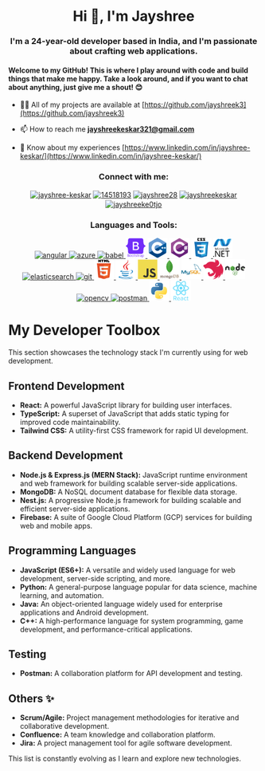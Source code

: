 <h1 align="center">Hi 👋, I'm Jayshree</h1>
<h3 align="center">I'm a 24-year-old developer based in India, and I'm passionate about crafting web applications.</h3>
<h4>Welcome to my GitHub! This is where I play around with code and build things that make me happy. Take a look around, and if you want to chat about anything, just give me a shout! 😊</h4>

- 👨‍💻 All of my projects are available at [https://github.com/jayshreek3](https://github.com/jayshreek3)

- 📫 How to reach me **jayshreekeskar321@gmail.com**

- 📄 Know about my experiences [https://www.linkedin.com/in/jayshree-keskar/](https://www.linkedin.com/in/jayshree-keskar/)

<h3 align="center">Connect with me:</h3>
<p align="center">
<a href="https://linkedin.com/in/jayshree-keskar" target="blank"><img align="center" src="https://raw.githubusercontent.com/rahuldkjain/github-profile-readme-generator/master/src/images/icons/Social/linked-in-alt.svg" alt="jayshree-keskar" height="30" width="40" /></a>
<a href="https://stackoverflow.com/users/14518193" target="blank"><img align="center" src="https://raw.githubusercontent.com/rahuldkjain/github-profile-readme-generator/master/src/images/icons/Social/stack-overflow.svg" alt="14518193" height="30" width="40" /></a>
<a href="https://www.hackerrank.com/jayshree28" target="blank"><img align="center" src="https://raw.githubusercontent.com/rahuldkjain/github-profile-readme-generator/master/src/images/icons/Social/hackerrank.svg" alt="jayshree28" height="30" width="40" /></a>
<a href="https://www.leetcode.com/jayshreekeskar" target="blank"><img align="center" src="https://raw.githubusercontent.com/rahuldkjain/github-profile-readme-generator/master/src/images/icons/Social/leet-code.svg" alt="jayshreekeskar" height="30" width="40" /></a>
<a href="https://auth.geeksforgeeks.org/user/jayshreeke0tjo" target="blank"><img align="center" src="https://raw.githubusercontent.com/rahuldkjain/github-profile-readme-generator/master/src/images/icons/Social/geeks-for-geeks.svg" alt="jayshreeke0tjo" height="30" width="40" /></a>
</p>

<h3 align="center">Languages and Tools:</h3>
<p align="center"> <a href="https://angular.io" target="_blank" rel="noreferrer"> <img src="https://angular.io/assets/images/logos/angular/angular.svg" alt="angular" width="40" height="40"/> </a> <a href="https://azure.microsoft.com/en-in/" target="_blank" rel="noreferrer"> <img src="https://www.vectorlogo.zone/logos/microsoft_azure/microsoft_azure-icon.svg" alt="azure" width="40" height="40"/> </a> <a href="https://babeljs.io/" target="_blank" rel="noreferrer"> <img src="https://www.vectorlogo.zone/logos/babeljs/babeljs-icon.svg" alt="babel" width="40" height="40"/> </a> <a href="https://getbootstrap.com" target="_blank" rel="noreferrer"> <img src="https://raw.githubusercontent.com/devicons/devicon/master/icons/bootstrap/bootstrap-plain-wordmark.svg" alt="bootstrap" width="40" height="40"/> </a> <a href="https://www.w3schools.com/cpp/" target="_blank" rel="noreferrer"> <img src="https://raw.githubusercontent.com/devicons/devicon/master/icons/cplusplus/cplusplus-original.svg" alt="cplusplus" width="40" height="40"/> </a> <a href="https://www.w3schools.com/cs/" target="_blank" rel="noreferrer"> <img src="https://raw.githubusercontent.com/devicons/devicon/master/icons/csharp/csharp-original.svg" alt="csharp" width="40" height="40"/> </a> <a href="https://www.w3schools.com/css/" target="_blank" rel="noreferrer"> <img src="https://raw.githubusercontent.com/devicons/devicon/master/icons/css3/css3-original-wordmark.svg" alt="css3" width="40" height="40"/> </a> <a href="https://dotnet.microsoft.com/" target="_blank" rel="noreferrer"> <img src="https://raw.githubusercontent.com/devicons/devicon/master/icons/dot-net/dot-net-original-wordmark.svg" alt="dotnet" width="40" height="40"/> </a> <a href="https://www.elastic.co" target="_blank" rel="noreferrer"> <img src="https://www.vectorlogo.zone/logos/elastic/elastic-icon.svg" alt="elasticsearch" width="40" height="40"/> </a> <a href="https://git-scm.com/" target="_blank" rel="noreferrer"> <img src="https://www.vectorlogo.zone/logos/git-scm/git-scm-icon.svg" alt="git" width="40" height="40"/> </a> <a href="https://www.w3.org/html/" target="_blank" rel="noreferrer"> <img src="https://raw.githubusercontent.com/devicons/devicon/master/icons/html5/html5-original-wordmark.svg" alt="html5" width="40" height="40"/> </a> <a href="https://www.java.com" target="_blank" rel="noreferrer"> <img src="https://raw.githubusercontent.com/devicons/devicon/master/icons/java/java-original.svg" alt="java" width="40" height="40"/> </a> <a href="https://developer.mozilla.org/en-US/docs/Web/JavaScript" target="_blank" rel="noreferrer"> <img src="https://raw.githubusercontent.com/devicons/devicon/master/icons/javascript/javascript-original.svg" alt="javascript" width="40" height="40"/> </a> <a href="https://www.mongodb.com/" target="_blank" rel="noreferrer"> <img src="https://raw.githubusercontent.com/devicons/devicon/master/icons/mongodb/mongodb-original-wordmark.svg" alt="mongodb" width="40" height="40"/> </a> <a href="https://www.mysql.com/" target="_blank" rel="noreferrer"> <img src="https://raw.githubusercontent.com/devicons/devicon/master/icons/mysql/mysql-original-wordmark.svg" alt="mysql" width="40" height="40"/> </a> <a href="https://nestjs.com/" target="_blank" rel="noreferrer"> <img src="https://raw.githubusercontent.com/devicons/devicon/master/icons/nestjs/nestjs-plain.svg" alt="nestjs" width="40" height="40"/> </a> <a href="https://nodejs.org" target="_blank" rel="noreferrer"> <img src="https://raw.githubusercontent.com/devicons/devicon/master/icons/nodejs/nodejs-original-wordmark.svg" alt="nodejs" width="40" height="40"/> </a> <a href="https://opencv.org/" target="_blank" rel="noreferrer"> <img src="https://www.vectorlogo.zone/logos/opencv/opencv-icon.svg" alt="opencv" width="40" height="40"/> </a> <a href="https://postman.com" target="_blank" rel="noreferrer"> <img src="https://www.vectorlogo.zone/logos/getpostman/getpostman-icon.svg" alt="postman" width="40" height="40"/> </a> <a href="https://www.python.org" target="_blank" rel="noreferrer"> <img src="https://raw.githubusercontent.com/devicons/devicon/master/icons/python/python-original.svg" alt="python" width="40" height="40"/> </a> <a href="https://reactjs.org/" target="_blank" rel="noreferrer"> <img src="https://raw.githubusercontent.com/devicons/devicon/master/icons/react/react-original-wordmark.svg" alt="react" width="40" height="40"/> </a> </p>


# My Developer Toolbox 

This section showcases the technology stack I'm currently using for web development.

## Frontend Development 

* **React:**  A powerful JavaScript library for building user interfaces.
* **TypeScript:**  A superset of JavaScript that adds static typing for improved code maintainability.
* **Tailwind CSS:** A utility-first CSS framework for rapid UI development.

## Backend Development ️

* **Node.js & Express.js (MERN Stack):**  JavaScript runtime environment and web framework for building scalable server-side applications.
* **MongoDB:**  A NoSQL document database for flexible data storage.
* **Nest.js:** A progressive Node.js framework for building scalable and efficient server-side applications.
* **Firebase:** A suite of Google Cloud Platform (GCP) services for building web and mobile apps.

## Programming Languages

* **JavaScript (ES6+):** A versatile and widely used language for web development, server-side scripting, and more.
* **Python:**  A general-purpose language popular for data science, machine learning, and automation.
* **Java:**  An object-oriented language widely used for enterprise applications and Android development.
* **C++:**  A high-performance language for system programming, game development, and performance-critical applications.

## Testing 

* **Postman:** A collaboration platform for API development and testing.

## Others ✨

* **Scrum/Agile:** Project management methodologies for iterative and collaborative development.
* **Confluence:**  A team knowledge and collaboration platform. 
* **Jira:**  A project management tool for agile software development.

This list is constantly evolving as I learn and explore new technologies.


